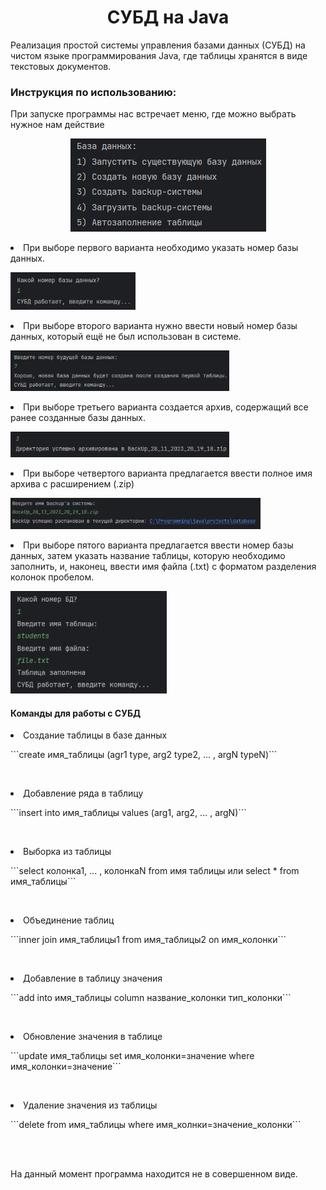<h1 align="center">СУБД на Java</h1>
<p>Реализация простой системы управления базами данных (СУБД) на чистом языке программирования Java, 
где таблицы хранятся в виде текстовых документов.</p>
<h3>Инструкция по использованию:</h3>
<p>При запуске программы нас встречает меню, где можно выбрать нужное нам действие</p>
<p align="center"> <img width="313" src="images/menu.png" alt="hello">
</p>

<p><li>При выборе первого варианта необходимо указать номер базы данных.</p>
<div><img width="200" src="images/first_point.png"></div>

<p><li>При выборе второго варианта нужно ввести новый номер базы данных, который ещё не был использован в системе.</p>
<div><img width="350" src="images/second_point.png"></div>

<p><li>При выборе третьего варианта создается архив, содержащий все ранее созданные базы данных.</p>
<div><img width="350" src="images/third_point.png"></div>

<p><li>При выборе четвертого варианта предлагается ввести полное имя архива с расширением (.zip)</p>
<div><img width="400" src="images/fourth_point.png"></div>

<p><li>При выборе пятого варианта предлагается ввести номер базы данных, затем указать название таблицы, которую необходимо заполнить,
и, наконец, ввести имя файла (.txt) с форматом разделения колонок пробелом.</p>
<div><img width="250" src="images/fifth_point.png"></div>

<h4>Команды для работы с СУБД</h4>
<p><li>Создание таблицы в базе данных</p>
<p>```create имя_таблицы (agr1 type, arg2 type2, ... , argN typeN)```</p>
<br>
<p><li>Добавление ряда в таблицу</p>
<p>```insert into имя_таблицы values (arg1, arg2, ... , argN)```</p>
<br>
<p><li>Выборка из таблицы</p>
<p>```select колонка1, ... , колонкаN from имя таблицы или select * from имя_таблицы```</p>
<br>
<p><li>Объединение таблиц</p>
<p>```inner join имя_таблицы1 from имя_таблицы2 on имя_колонки```</p>
<br>
<p><li>Добавление в таблицу значения</p>
<p>```add into имя_таблицы column название_колонки тип_колонки```</p>
<br>
<p><li>Обновление значения в таблице</p>
<p>```update имя_таблицы set имя_колонки=значение where имя_колонки=значение```</p>
<br>
<p><li>Удаление значения из таблицы</p>
<p>```delete from имя_таблицы where имя_колнки=значение_колонки```</p>
<br>
<br>
<p>На данный момент программа находится не в совершенном виде.</p>
<br>












